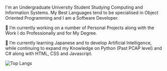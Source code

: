 I'm an Undergraduate University Student Studying Computing and Information Systems. My Best Languages tend to be specialised in Object Oriented Programming and I am a Software Developer.

🔭 I’m currently working on a number of Personal Projects along with the Work I do Professionally and for My Degree.

🌱 I’m currently learning Japanese and to develop Artificial Intelligence, while continuing to expand my Knowledge on Python (Past PCAP level) and C# along with HTML, CSS and Javascript.

![Top Langs](https://github-readme-stats.vercel.app/api/top-langs/?username=JosephSBrown&theme=tokyonight)

<!--
**JosephSBrown/JosephSBrown** is a ✨ _special_ ✨ repository because its `README.md` (this file) appears on your GitHub profile.

Here are some ideas to get you started:

- 🔭 I’m currently working on ...
- 🌱 I’m currently learning ...
- 👯 I’m looking to collaborate on ...
- 🤔 I’m looking for help with ...
- 💬 Ask me about ...
- 📫 How to reach me: ...
- 😄 Pronouns: ...
- ⚡ Fun fact: ...
-->

